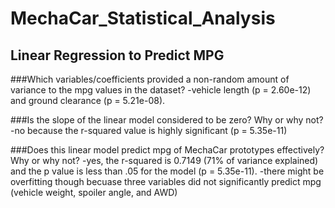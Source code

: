 # MechaCar_Statistical_Analysis
## Linear Regression to Predict MPG
###Which variables/coefficients provided a non-random amount of variance to the mpg values in the dataset?
	-vehicle length (p = 2.60e-12) and ground clearance (p = 5.21e-08).

###Is the slope of the linear model considered to be zero? Why or why not?
	-no because the r-squared value is highly significant (p = 5.35e-11)

###Does this linear model predict mpg of MechaCar prototypes effectively? Why or why not?
	-yes, the r-squared is 0.7149 (71% of variance explained) and the p value is less than .05 for the model (p = 5.35e-11).
	-there might be overfitting though becuase three variables did not significantly predict mpg (vehicle weight, spoiler angle, and AWD)